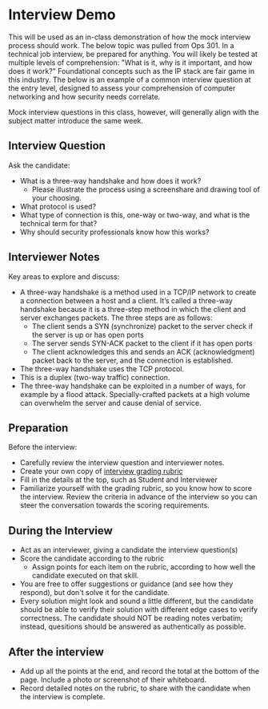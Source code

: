 # Interview Demo

This will be used as an in-class demonstration of how the mock interview process should work. The below topic was pulled from Ops 301. In a technical job interview, be prepared for anything. You will likely be tested at multiple levels of comprehension: "What is it, why is it important, and how does it work?" Foundational concepts such as the IP stack are fair game in this industry. The below is an example of a common interview question at the entry level, designed to assess your comprehension of computer networking and how security needs correlate. 

Mock interview questions in this class, however, will generally align with the subject matter introduce the same week.

## Interview Question

Ask the candidate: 
- What is a three-way handshake and how does it work? 
  - Please illustrate the process using a screenshare and drawing tool of your choosing.
- What protocol is used?
- What type of connection is this, one-way or two-way, and what is the technical term for that?
- Why should security professionals know how this works?

## Interviewer Notes

Key areas to explore and discuss:
- A three-way handshake is a method used in a TCP/IP network to create a connection between a host and a client. It’s called a three-way handshake because it is a three-step method in which the client and server exchanges packets. The three steps are as follows:
  - The client sends a SYN (synchronize) packet to the server check if the server is up or has open ports
  - The server sends SYN-ACK packet to the client if it has open ports
  - The client acknowledges this and sends an ACK (acknowledgment) packet back to the server, and the connection is established.
- The three-way handshake uses the TCP protocol. 
- This is a duplex (two-way traffic) connection.
- The three-way handshake can be exploited in a number of ways, for example by a flood attack.  Specially-crafted packets at a high volume can overwhelm the server and cause denial of service.

## Preparation

Before the interview:
- Carefully review the interview question and interviewer notes.
- Create your own copy of [interview grading rubric](https://docs.google.com/spreadsheets/d/1scthkmARfzAFZrSYAp6LA2coOaoWUWbSzMbtIU4jcHw/edit#gid=1422288328)
- Fill in the details at the top, such as Student and Interviewer
- Familiarize yourself with the grading rubric, so you know how to score the interview. Review the criteria in advance of the interview so you can steer the conversation towards the scoring requirements.

## During the Interview

- Act as an interviewer, giving a candidate the interview question(s)
- Score the candidate according to the rubric
  - Assign points for each item on the rubric, according to how well the candidate executed on that skill.
- You are free to offer suggestions or guidance (and see how they respond),  but don't solve it for the candidate.
- Every solution might look and sound a little different, but the candidate should be able to verify their solution with different edge cases to verify correctness. The candidate should NOT be reading notes verbatim; instead, quesitions should be answered as authentically as possible.

## After the interview

- Add up all the points at the end, and record the total at the bottom of the page. Include a photo or screenshot of their whiteboard.
- Record detailed notes on the rubric, to share with the candidate when the interview is complete.
